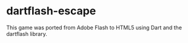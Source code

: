dartflash-escape
================

This game was ported from Adobe Flash to HTML5 using Dart and the dartflash library.